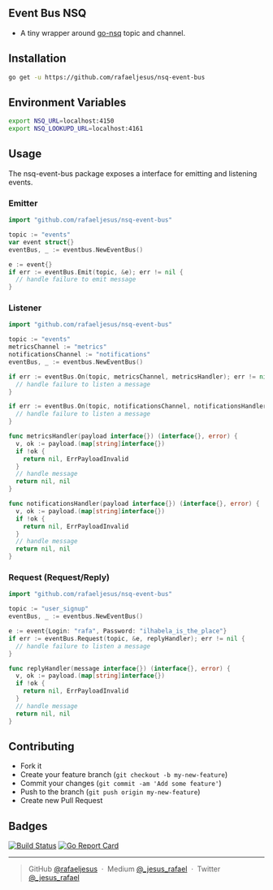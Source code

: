 ## Event Bus NSQ

* A tiny wrapper around [go-nsq](https://github.com/nsqio/go-nsq) topic and channel.

## Installation
```bash
go get -u https://github.com/rafaeljesus/nsq-event-bus
```

## Environment Variables
```bash
export NSQ_URL=localhost:4150
export NSQ_LOOKUPD_URL=localhost:4161
```

## Usage
The nsq-event-bus package exposes a interface for emitting and listening events.

### Emitter
```go
import "github.com/rafaeljesus/nsq-event-bus"

topic := "events"
var event struct{}
eventBus, _ := eventbus.NewEventBus()

e := event{}
if err := eventBus.Emit(topic, &e); err != nil {
  // handle failure to emit message
}

```

### Listener
```go
import "github.com/rafaeljesus/nsq-event-bus"

topic := "events"
metricsChannel := "metrics"
notificationsChannel := "notifications"
eventBus, _ := eventbus.NewEventBus()

if err := eventBus.On(topic, metricsChannel, metricsHandler); err != nil {
  // handle failure to listen a message
}

if err := eventBus.On(topic, notificationsChannel, notificationsHandler); err != nil {
  // handle failure to listen a message
}

func metricsHandler(payload interface{}) (interface{}, error) {
  v, ok := payload.(map[string]interface{})
  if !ok {
    return nil, ErrPayloadInvalid
  }
  // handle message
  return nil, nil
}

func notificationsHandler(payload interface{}) (interface{}, error) {
  v, ok := payload.(map[string]interface{})
  if !ok {
    return nil, ErrPayloadInvalid
  }
  // handle message
  return nil, nil
}

```

### Request (Request/Reply)
```go
import "github.com/rafaeljesus/nsq-event-bus"

topic := "user_signup"
eventBus, _ := eventbus.NewEventBus()

e := event{Login: "rafa", Password: "ilhabela_is_the_place"}
if err := eventBus.Request(topic, &e, replyHandler); err != nil {
  // handle failure to listen a message
}

func replyHandler(message interface{}) (interface{}, error) {
  v, ok := payload.(map[string]interface{})
  if !ok {
    return nil, ErrPayloadInvalid
  }
  // handle message
  return nil, nil
}
```

## Contributing
- Fork it
- Create your feature branch (`git checkout -b my-new-feature`)
- Commit your changes (`git commit -am 'Add some feature'`)
- Push to the branch (`git push origin my-new-feature`)
- Create new Pull Request

## Badges

[![Build Status](https://circleci.com/gh/rafaeljesus/nsq-event-bus.svg?style=svg)](https://circleci.com/gh/rafaeljesus/nsq-event-bus)
[![Go Report Card](https://goreportcard.com/badge/github.com/rafaeljesus/nsq-event-bus)](https://goreportcard.com/report/github.com/rafaeljesus/nsq-event-bus)

---

> GitHub [@rafaeljesus](https://github.com/rafaeljesus) &nbsp;&middot;&nbsp;
> Medium [@_jesus_rafael](https://medium.com/@_jesus_rafael) &nbsp;&middot;&nbsp;
> Twitter [@_jesus_rafael](https://twitter.com/_jesus_rafael)
